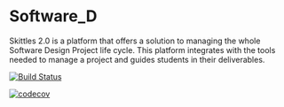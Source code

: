 # Software_D

Skittles 2.0 is a platform that offers a solution to managing the whole Software Design Project life cycle. This platform integrates with the tools needed to manage a project and guides students in their deliverables.

[![Build Status](https://travis-ci.org/ThabisoMac/Software_D.svg?branch=master)](https://travis-ci.org/ThabisoMac/Software_D)


[![codecov](https://codecov.io/gh/ThabisoMac/Software_D/branch/master/graph/badge.svg)](https://codecov.io/gh/ThabisoMac/Software_D)


